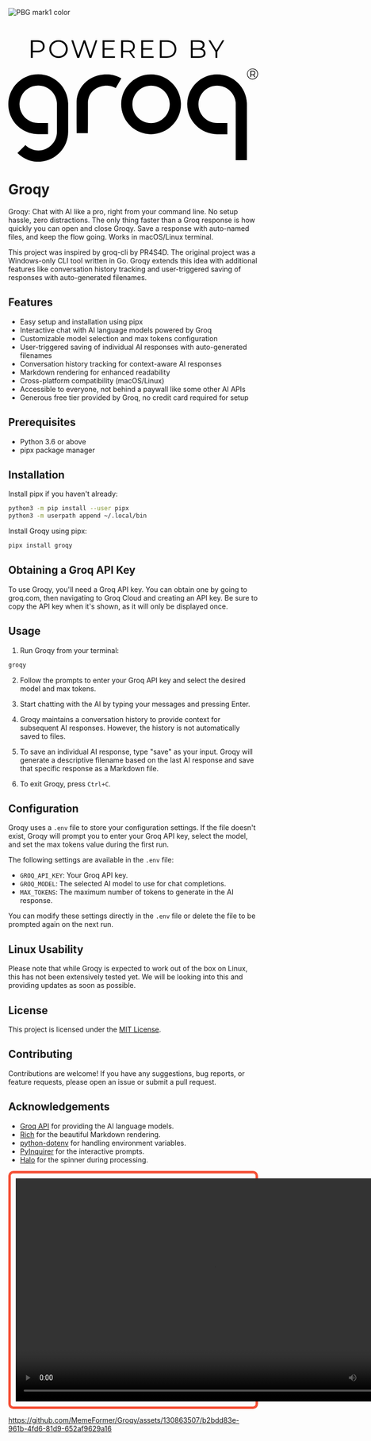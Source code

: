 ![PBG mark1 color](https://github.com/MemeFormer/Groqy/assets/130863507/de3457b8-db91-49ae-addf-8c0542646b50)
<br>
<?xml version="1.0" encoding="utf-8"?>
<br>
<!-- Generator: Adobe Illustrator 28.2.0, SVG Export Plug-In . SVG Version: 6.00 Build 0)  -->
<br>
<svg version="1.1" xmlns="http://www.w3.org/2000/svg" xmlns:xlink="http://www.w3.org/1999/xlink" x="0px" y="0px"
	 viewBox="0 0 316.8 154" style="enable-background:new 0 0 316.8 154;" xml:space="preserve">

<g id="Layer_1">
</g>
<g id="Isolation_Mode">
	<g>
		<path class="st0" d="M181.1,43.4c-20.9,0-37.9,17-37.9,37.9s17,37.9,37.9,37.9s37.9-17,37.9-37.9S202,43.4,181.1,43.4z
			 M181.1,105.1c-13.1,0-23.7-10.6-23.7-23.7s10.6-23.7,23.7-23.7c13.1,0,23.7,10.6,23.7,23.7C204.8,94.4,194.2,105.1,181.1,105.1
			L181.1,105.1z"/>
		<path class="st0" d="M128.8,43.6c-1.3-0.1-2.6-0.2-3.9-0.2c-0.6,0-1.3,0-1.9,0c-0.6,0-1.3,0.1-1.9,0.1c-2.5,0.2-5.1,0.6-7.6,1.3
			c-5,1.3-9.8,3.7-13.9,7c-4.1,3.3-7.6,7.6-9.8,12.5c-1.1,2.4-2,5-2.5,7.6c-0.3,1.3-0.5,2.6-0.6,3.9c0,0.7-0.1,1.3-0.1,2l0,1v0.5
			l0,0.4l0,12.7l0,12.7l0.1,12.7h14.2l0.1-12.7l0-12.7l0-12.7v-0.4l0-0.3l0-0.6c0-0.4,0.1-0.8,0.1-1.2c0.1-0.8,0.2-1.6,0.4-2.4
			c0.3-1.5,0.8-3,1.4-4.4c1.3-2.8,3.2-5.3,5.7-7.3c2.5-2,5.4-3.5,8.6-4.4c1.6-0.4,3.3-0.7,4.9-0.9c0.4,0,0.8-0.1,1.3-0.1
			c0.4,0,0.9,0,1.3,0c0.8,0,1.6,0.1,2.4,0.1c3.2,0.3,6.4,1.3,9.2,2.9l7.1-12.3C139,45.9,134,44.2,128.8,43.6L128.8,43.6z"/>
		<path class="st0" d="M37.9,43.2C17,43.2,0,60.3,0,81.2s17,37.9,37.9,37.9h12.5v-14.2H37.9c-13.1,0-23.7-10.6-23.7-23.7
			s10.6-23.7,23.7-23.7s23.8,10.6,23.8,23.7l0,0v34.9l0,0c0,13-10.6,23.6-23.5,23.7c-6.2-0.1-12.1-2.5-16.5-6.9l-10.1,10.1
			c7,7,16.4,11,26.3,11.1l0,0c0.1,0,0.2,0,0.3,0c0.1,0,0.2,0,0.3,0l0,0c20.6-0.3,37.3-17.1,37.4-37.8l0-36
			C75.4,59.7,58.5,43.2,37.9,43.2L37.9,43.2z"/>
		<path class="st0" d="M264.9,43.4c-20.9,0-37.9,17-37.9,37.9s17,37.9,37.9,37.9h13v-14.2h-13c-13.1,0-23.7-10.6-23.7-23.7
			s10.6-23.7,23.7-23.7c12.4,0,22.6,9.5,23.6,21.7h0v72.8h14.2V81.4l0,0C302.7,60.4,285.8,43.4,264.9,43.4L264.9,43.4z"/>
		<path class="st1" d="M46.1,7.8c0,4.7-3.4,7.6-9.1,7.6h-6v7h-2.4V0.2H37C42.7,0.2,46.1,3.1,46.1,7.8L46.1,7.8z M43.8,7.8
			c0-3.6-2.4-5.6-6.8-5.6h-5.9v11.1H37C41.4,13.4,43.8,11.3,43.8,7.8z"/>
		<path class="st1" d="M52,11.3C52,4.8,56.9,0,63.7,0s11.7,4.8,11.7,11.3s-5,11.3-11.7,11.3S52,17.8,52,11.3z M73,11.3
			c0-5.3-4-9.2-9.3-9.2s-9.4,3.9-9.4,9.2s4,9.2,9.4,9.2S73,16.6,73,11.3z"/>
		<path class="st1" d="M112.9,0.2l-7.5,22.3h-2.5l-6.5-19l-6.5,19h-2.4L79.9,0.2h2.4l6.4,19.1l6.7-19.1h2.2l6.5,19.2l6.5-19.2H112.9
			L112.9,0.2z"/>
		<path class="st1" d="M135.3,20.4v2h-15.7V0.2h15.3v2h-12.9v7.9h11.5v2h-11.5v8.3L135.3,20.4L135.3,20.4z"/>
		<path class="st1" d="M158.4,22.4l-5.1-7.2c-0.6,0.1-1.1,0.1-1.8,0.1h-6v7.1h-2.4V0.2h8.3c5.7,0,9.1,2.9,9.1,7.6
			c0,3.5-1.8,5.9-5.1,7l5.4,7.6L158.4,22.4L158.4,22.4z M158.3,7.8c0-3.6-2.4-5.6-6.8-5.6h-5.9v11.2h5.9
			C155.9,13.4,158.3,11.3,158.3,7.8L158.3,7.8z"/>
		<path class="st1" d="M184.3,20.4v2h-15.7V0.2h15.3v2h-12.9v7.9h11.5v2h-11.5v8.3L184.3,20.4L184.3,20.4z"/>
		<path class="st1" d="M192.2,0.2h9.1c7.1,0,11.9,4.6,11.9,11.1s-4.8,11.1-11.9,11.1h-9.1V0.2z M201.2,20.4c5.9,0,9.7-3.8,9.7-9.1
			s-3.8-9.1-9.7-9.1h-6.6v18.2H201.2z"/>
		<path class="st1" d="M250.2,16.5c0,3.8-2.8,5.9-8.4,5.9h-10.2V0.2h9.6c5,0,7.8,2.1,7.8,5.7c0,2.5-1.4,4.2-3.4,5.1
			C248.5,11.6,250.2,13.5,250.2,16.5L250.2,16.5z M233.9,2.1v8.1h7.1c3.6,0,5.6-1.4,5.6-4s-2.1-4-5.6-4L233.9,2.1z M247.8,16.3
			c0-2.9-2.1-4.2-6-4.2h-7.9v8.4h7.9C245.7,20.5,247.8,19.2,247.8,16.3z"/>
		<path class="st1" d="M265.1,14.8v7.7h-2.3v-7.7l-8.9-14.6h2.5l7.6,12.5l7.6-12.5h2.4L265.1,14.8L265.1,14.8z"/>
		<path class="st2" d="M316.8,42.8c0,3.9-3.1,7-7,7s-6.9-3.1-6.9-6.9s3-6.9,7-6.9C313.8,35.9,316.8,38.9,316.8,42.8L316.8,42.8z
			 M316,42.8c0-3.5-2.6-6.2-6.2-6.2s-6.2,2.7-6.2,6.2c0,3.5,2.7,6.2,6.2,6.2S316,46.3,316,42.8L316,42.8z M311.6,44l1.8,2.8h-1.1
			l-1.7-2.7c-0.2,0-0.3,0-0.5,0h-2v2.6h-1v-7.9h3.1c1.9,0,3.1,1,3.1,2.6C313.3,42.8,312.7,43.6,311.6,44L311.6,44z M312.4,41.5
			c0-1.1-0.8-1.8-2.2-1.8h-2v3.6h2C311.5,43.4,312.4,42.7,312.4,41.5z"/>
	</g>
</g>
</svg>

# Groqy 

Groqy: Chat with AI like a pro, right from your command line. No setup hassle, zero distractions. The only thing faster than a Groq response is how quickly you can open and close Groqy. Save a response with auto-named files, and keep the flow going. Works in macOS/Linux terminal.

This project was inspired by groq-cli by PR4S4D. The original project was a Windows-only CLI tool written in Go. Groqy extends this idea with additional features like conversation history tracking and user-triggered saving of responses with auto-generated filenames.


## Features

- Easy setup and installation using pipx
- Interactive chat with AI language models powered by Groq
- Customizable model selection and max tokens configuration
- User-triggered saving of individual AI responses with auto-generated filenames
- Conversation history tracking for context-aware AI responses
- Markdown rendering for enhanced readability
- Cross-platform compatibility (macOS/Linux)
- Accessible to everyone, not behind a paywall like some other AI APIs
- Generous free tier provided by Groq, no credit card required for setup


## Prerequisites

- Python 3.6 or above
- pipx package manager


## Installation

Install pipx if you haven't already:

```bash
python3 -m pip install --user pipx
python3 -m userpath append ~/.local/bin
```

Install Groqy using pipx:

```bash
pipx install groqy
```


## Obtaining a Groq API Key

To use Groqy, you'll need a Groq API key. You can obtain one by going to groq.com, then navigating to Groq Cloud and creating an API key. Be sure to copy the API key when it's shown, as it will only be displayed once.


## Usage

1. Run Groqy from your terminal:

```bash
groqy
```

2. Follow the prompts to enter your Groq API key and select the desired model and max tokens.

3. Start chatting with the AI by typing your messages and pressing Enter.

4. Groqy maintains a conversation history to provide context for subsequent AI responses. However, the history is not automatically saved to files.

5. To save an individual AI response, type "save" as your input. Groqy will generate a descriptive filename based on the last AI response and save that specific response as a Markdown file.

6. To exit Groqy, press `Ctrl+C`.


## Configuration

Groqy uses a `.env` file to store your configuration settings. If the file doesn't exist, Groqy will prompt you to enter your Groq API key, select the model, and set the max tokens value during the first run.

The following settings are available in the `.env` file:

- `GROQ_API_KEY`: Your Groq API key.
- `GROQ_MODEL`: The selected AI model to use for chat completions.
- `MAX_TOKENS`: The maximum number of tokens to generate in the AI response.

You can modify these settings directly in the `.env` file or delete the file to be prompted again on the next run.


## Linux Usability

Please note that while Groqy is expected to work out of the box on Linux, this has not been extensively tested yet. We will be looking into this and providing updates as soon as possible.


## License

This project is licensed under the [MIT License](LICENSE).


## Contributing

Contributions are welcome! If you have any suggestions, bug reports, or feature requests, please open an issue or submit a pull request.


## Acknowledgements

- [Groq API](https://www.groq.com/) for providing the AI language models.
- [Rich](https://github.com/Textualize/rich) for the beautiful Markdown rendering.
- [python-dotenv](https://github.com/theskumar/python-dotenv) for handling environment variables.
- [PyInquirer](https://github.com/CITGuru/PyInquirer) for the interactive prompts.
- [Halo](https://github.com/manrajgrover/halo) for the spinner during processing.


<div align="center" style="border: 5px solid #F55036; border-radius: 10px; padding: 10px;">
  <video width="800" height="450" controls autoplay>
    <source src="Groq_Sting-white-logo.mp4" type="video/mp4">
    Your browser does not support the video tag.
  </video>
</div>

https://github.com/MemeFormer/Groqy/assets/130863507/b2bdd83e-961b-4fd6-81d9-652af9629a16


